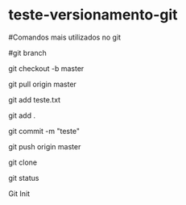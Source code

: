 # teste-versionamento-git

#Comandos mais utilizados no git


#git branch

git checkout -b master

git pull origin master

git add teste.txt

git add .

git commit -m "teste"

git push origin master

git clone

git status

Git Init
